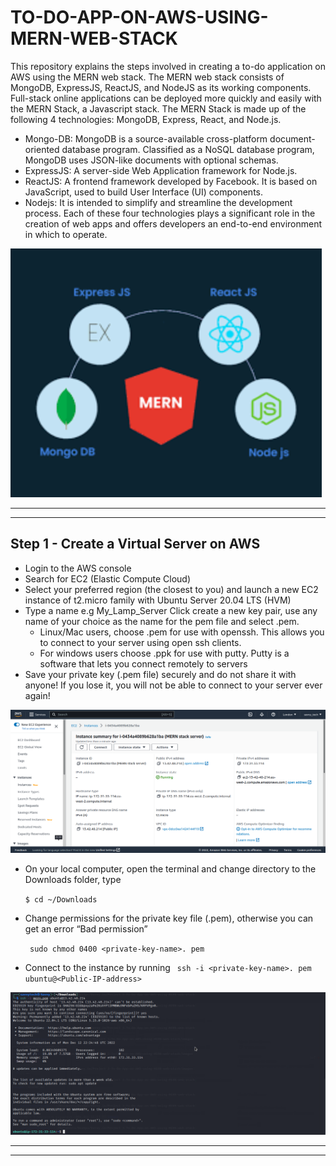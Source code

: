 # TO-DO-APP-ON-AWS-USING-MERN-WEB-STACK
This repository explains the steps involved in creating a to-do application on AWS using the MERN web stack. The MERN web stack consists of MongoDB, ExpressJS, ReactJS, and NodeJS as its working components. 
Full-stack online applications can be deployed more quickly and easily with the MERN Stack, a Javascript stack.
The MERN Stack is made up of the following 4 technologies: MongoDB, Express, React, and Node.js.

* Mongo-DB: MongoDB is a source-available cross-platform document-oriented database program. Classified as a NoSQL database program, MongoDB uses JSON-like documents with optional schemas.
* ExpressJS: A server-side Web Application framework for Node.js.
* ReactJS: A frontend framework developed by Facebook. It is based on JavaScript, used to build User Interface (UI) components.
* Nodejs:
It is intended to simplify and streamline the development process.
Each of these four technologies plays a significant role in the creation of web apps and offers developers an end-to-end environment in which to operate. 

![MERN image](./images/MERN%20img.jpeg)

---
____
## Step 1 - Create a Virtual Server on AWS
<!-- UL -->
* Login to the AWS console
* Search for EC2 (Elastic Compute Cloud) 
* Select your preferred region (the closest to you) and launch a new EC2 instance of t2.micro family with Ubuntu Server 20.04 LTS (HVM)
* Type a name e.g My_Lamp_Server
 Click create a new key pair, use any name of your choice as the name for the pem file and select .pem.
    * Linux/Mac users, choose .pem for use with openssh. This allows you to connect to your server using open ssh clients.
    * For windows users choose .ppk for use with putty. Putty is a software that lets you connect remotely to servers
* Save your private key (.pem file) securely and do not share it with anyone! If you lose it, you will not be able to connect to your server ever again! 

![server](./images/server.jpeg)

* On your local computer, open the terminal and change directory to the Downloads folder, type 
    
    `$ cd ~/Downloads` 
* Change permissions for the private key file (.pem), otherwise you can get an error “Bad permission”
    
    ` sudo chmod 0400 <private-key-name>. pem` 
* Connect to the instance by running
    ` ssh -i <private-key-name>. pem ubuntu@<Public-IP-address>`

![ssh](./images/ssh.jpeg)

<!-- Horizontal RUle -->
---
___

